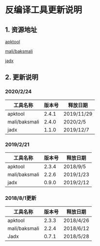 # 反编译工具更新说明

## 1. 资源地址

[apktool](https://ibotpeaches.github.io/Apktool/)

[mali/baksmali](https://bitbucket.org/JesusFreke/smali/downloads/)

[jadx](https://github.com/skylot/jadx/releases/)



## 2. 更新说明

### 2020/2/24

| 工具名称      | 版本号 | 释放日期  |
| ------------- | ------ | --------- |
| apktool       | 2.4.1  | 2019/11/29|
| mali/baksmali | 2.4.0  | 2020/2/5 |
| jadx          | 1.1.0  | 2019/12/7 |

### 2019/2/21

| 工具名称      | 版本号 | 释放日期  |
| ------------- | ------ | --------- |
| apktool       | 2.3.4  | 2018/9/5  |
| mali/baksmali | 2.2.6  | 2019/1/23 |
| jadx          | 0.9.0  | 2019/2/12 |


### 2018/8/1更新

| 工具名称      | 版本号 | 释放日期  |
| ------------- | ------ | --------- |
| apktool       | 2.3.3  | 2018/4/26 |
| mali/baksmali | 2.2.4  | 2018/6/12 |
| Jadx          | 0.7.1  | 2018/5/28 |

